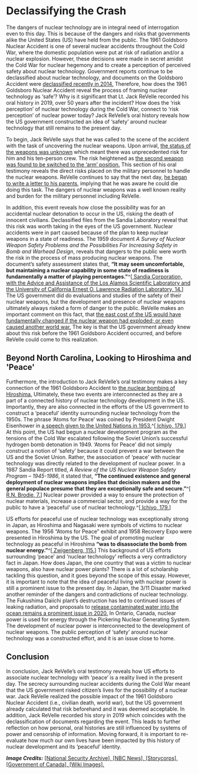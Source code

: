 # Declassifying the Crash

The dangers of nuclear technology are in integral need of interrogation even to this day. This is because of the dangers and risks that governments alike the United States (US) have held from the public. The 1961 Goldsboro Nuclear Accident is one of several nuclear accidents throughout the Cold War, where the domestic population were put at risk of radiation and/or a nuclear explosion. However, these decisions were made in secret amidst the Cold War for nuclear hegemony and to create a perception of perceived safety about nuclear technology. Government reports continue to be declassified about nuclear technology, and documents on the Goldsboro Accident were <a href="https://nsarchive2.gwu.edu/nukevault/ebb475/">declassified recently in 2014.</a> Therefore, how does the 1961 Goldsboro Nuclear Accident reveal the process of framing nuclear technology as ‘safe’? Why is it significant that Lt. Jack ReVelle recorded his oral history in 2019, over 50 years after the incident? How does the ‘risk perception’ of nuclear technology during the Cold War, connect to ‘risk perception’ of nuclear power today? Jack ReVelle’s oral history reveals how the US government constructed an idea of ‘safety’ around nuclear technology that still remains to the present day.

To begin, Jack ReVelle says that he was called to the scene of the accident with the task of uncovering the nuclear weapons. Upon arrival,  <a href="javascript:seek(62)">the status of the weapons was unknown</a> which meant there was unprecedented risk for him and his ten-person crew. The risk heightened as <a href="javascript:seek(116)">the second weapon was found to be switched to the ‘arm’ position.</a> This section of his oral testimony reveals the direct risks placed on the military personnel to handle the nuclear weapons. ReVelle continues to say that the next day, <a href="javascript:seek(141)">he began to write a letter to his parents</a>, implying that he was aware he could die doing this task. The dangers of nuclear weapons was a well known reality and burden for the military personnel including ReVelle.

In addition, this event reveals how close the possibility was for an accidental nuclear detonation to occur in the US, risking the death of innocent civilians. Declassified files from the Sandia Laboratory reveal that this risk was worth taking in the eyes of the US government. Nuclear accidents were in part caused because of the plan to keep nuclear weapons in a state of readiness. The 1959 document *A Survey of Nuclear Weapon Safety Problems and the Possibilities For Increasing Safety in Bomb and Warhead Design*, reveals that dangers to the public were worth the risk in the process of mass producing nuclear weapons. The document’s safety assessment states that, **“It may seem uncomfortable, but maintaining a nuclear capability in some state of readiness is fundamentally a matter of playing percentages."**^[[ Sandia Corporation, with the Advice and Assistance of the Los Alamos Scientific Laboratory and the University of California Ernest O. Lawrence Radiation Laboratory, 14.](https://nsarchive2.gwu.edu/nukevault/ebb475/docs/doc%203%20sandia%201959.pdf)] The US government did do evaluations and studies of the safety of their nuclear weapons, but the development and presence of nuclear weapons ultimately always risked a form of danger to the public. ReVelle makes an important comment on this fact, that <a href="javascript:seek(159)">the east cost of the US would have fundamentally changed if the nuclear weapon had exploded; or even caused another world war.</a> The key is that the US government already knew about this risk before the 1961 Goldsboro Accident occurred, and before ReVelle could come to this realization. 

## Beyond North Carolina, Looking to Hiroshima and 'Peace' 

Furthermore, the introduction to Jack ReVelle’s oral testimony makes a key connection of the 1961 Goldsboro Accident to <a href="javascript:seek(17)">the nuclear bombing of Hiroshima.</a> Ultimately, these two events are interconnected as they are a part of a connected history of nuclear technology development in the US. Importantly, they are also connected in the efforts of the US government to construct a ‘peaceful’ identity surrounding nuclear technology from the 1950s. The phrase ‘Atoms for Peace’ was coined by President Dwight Eisenhower in <a href="https://youtu.be/2B8R-umE0s0">a speech given to the United Nations in 1953.</a>^[[ Ichiyo, 179.](https://resolver-scholarsportal-info.myaccess.library.utoronto.ca/resolve/14649373/v14i0002/171_tboanaonbapp.xml)] At this point, the US had begun a nuclear development program as the tensions of the Cold War escalated following the Soviet Union’s successful hydrogen bomb detonation in 1949. ‘Atoms for Peace’ did not simply construct a notion of ‘safety’ because it could prevent a war between the US and the Soviet Union. Rather, the association of ‘peace’ with nuclear technology was directly related to the development of nuclear power. In a 1987 Sandia Report titled, *A Review of the US Nuclear Weapon Safety Program – 1945-1986*, it stated that, **“The continued existence and general deployment of nuclear weapons implies that decision makers and the general populace presume that they are exceptionally safe and secure.”**^[[ R.N. Brodie, 7.](https://nsarchive2.gwu.edu/nukevault/ebb475/docs/doc%206%20sandia%201986%20(1).pdf)]  Nuclear power provided a way to ensure the protection of nuclear materials, increase a commercial sector, and provide a way for the public to have a ‘peaceful’ use of nuclear technology.^[[ Ichiyo, 179.](https://resolver-scholarsportal-info.myaccess.library.utoronto.ca/resolve/14649373/v14i0002/171_tboanaonbapp.xml)]

US efforts for peaceful use of nuclear technology was exceptionally strong in Japan, as Hiroshima and Nagasaki were symbols of victims to nuclear weapons. The 1956 “Atoms for Peace” exhibit and 1958 Recovery Expo were presented in Hiroshima by the US. The goal of promoting nuclear technology as peaceful in Hiroshima **“was to disassociate the bomb from nuclear energy.”**^[[ Zwigenberg, 115.](https://search.library.utoronto.ca/details?9947299)] This background of US efforts surrounding ‘peace’ and ‘nuclear technology’ reflects a very contradictory fact in Japan. How does Japan, the one country that was a victim to nuclear weapons, also have nuclear power plants? There is a lot of scholarship tackling this question, and it goes beyond the scope of this essay. However, it is important to note that the idea of peaceful living with nuclear power is still a prominent issue to the present day. In Japan, the 3/11 Disaster marked another reminder of the dangers and contradictions of nuclear technology. The Fukushima Daiichi plant’s destruction has led to continued issues of leaking radiation, and proposals to <a href=https://www.theguardian.com/world/2020/oct/23/fukushima-reactor-water-could-damage-human-dna-if-released-says-greenpeace> release contaminated water into the ocean remains a prominent issue in 2020.</a> In Ontario, Canada, nuclear power is used for energy through the Pickering Nuclear Generating System. The development of nuclear power is interconnected to the development of nuclear weapons. The public perception of ‘safety’ around nuclear technology was a constructed effort, and it is an issue close to home. 

## Conclusion 

In conclusion, Jack ReVelle’s oral testimony reveals how US efforts to associate nuclear technology with ‘peace’ is a reality lived in the present day. The secrecy surrounding nuclear accidents during the Cold War meant that the US government risked citizen’s lives for the possibility of a nuclear war. Jack ReVelle realized the possible impact of the 1961 Goldsboro Nuclear Accident (i.e., civilian death, world war), but the US government already calculated that risk beforehand and it was deemed acceptable. In addition, Jack ReVelle recorded his story in 2019 which coincides with the declassification of documents regarding the event. This leads to further reflection on how personal, oral histories are still influenced by systems of power and censorship of information. Moving forward, it is important to re-evaluate how much our own lives have been impacted by this history of nuclear development and its ‘peaceful’ identity. 



***Image Credits:***
<a href="https://nsarchive2.gwu.edu/nukevault/ebb475/">[National Security Archive], </a> 
<a href="https://media4.s-nbcnews.com/j/newscms/2016_21/1552706/160526-hiroshima-0852_61da40643e504bf8d4a099b5b1334bfb.fit-2000w.jpg">[NBC News], </a>
<a href="https://storycorps.org/stories/the-man-who-disabled-two-hydrogen-bombs-dropped-in-north-carolina/">[Storycorps], </a>
<a href="https://www.nuclearsafety.gc.ca/images/radiation-information/cell-damage-eng.jpg">[Government of Canada], </a>
<a href="https://upload.wikimedia.org/wikipedia/commons/1/1a/Goldsboro-B-52_buried_bomb.jpg">[Wiki Images].</a>

